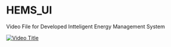 # HEMS_UI
Video File for Developed Intteligent Energy Management System



[![Video Title](https://img.youtube.com/vi/VIDEO_ID/0.jpg)](https://youtu.be/o3UrxQO1nyc)
